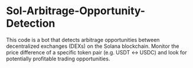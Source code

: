 # Sol-Arbitrage-Opportunity-Detection
This code is a bot that detects arbitrage opportunities between decentralized exchanges (DEXs) on the Solana blockchain. Monitor the price difference of a specific token pair (e.g. USDT ↔ USDC) and look for potentially profitable trading opportunities.
